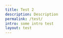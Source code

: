 ```yaml
---
title: Test 2
description: Description
permalink: /test/
intro: some intro test
layout: test
---
```


